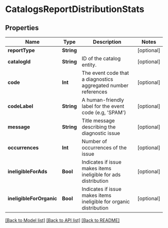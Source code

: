 # CatalogsReportDistributionStats

## Properties
Name | Type | Description | Notes
------------ | ------------- | ------------- | -------------
**reportType** | **String** |  | [optional] 
**catalogId** | **String** | ID of the catalog entity. | [optional] 
**code** | **Int** | The event code that a diagnostics aggregated number references | [optional] 
**codeLabel** | **String** | A human-friendly label for the event code (e.g, &#39;SPAM&#39;) | [optional] 
**message** | **String** | Title message describing the diagnostic issue | [optional] 
**occurrences** | **Int** | Number of occurrences of the issue | [optional] 
**ineligibleForAds** | **Bool** | Indicates if issue makes items ineligible for ads distribution | [optional] 
**ineligibleForOrganic** | **Bool** | Indicates if issue makes items ineligible for organic distribution | [optional] 

[[Back to Model list]](../README.md#documentation-for-models) [[Back to API list]](../README.md#documentation-for-api-endpoints) [[Back to README]](../README.md)



